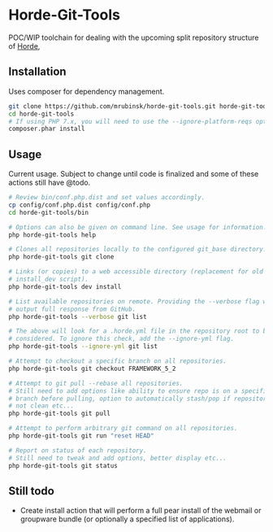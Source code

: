 Horde-Git-Tools
========================================

POC/WIP toolchain for dealing with the upcoming split repository structure of
[Horde](https://github.com/horde/horde),

Installation
------------

Uses composer for dependency management.

```sh
git clone https://github.com/mrubinsk/horde-git-tools.git horde-git-tools
cd horde-git-tools
# If using PHP 7.x, you will need to use the --ignore-platform-reqs option
composer.phar install
```
Usage
-----

Current usage. Subject to change until code is finalized and some of these
actions still have @todo.

```sh
# Review bin/conf.php.dist and set values accordingly.
cp config/conf.php.dist config/conf.php
cd horde-git-tools/bin

# Options can also be given on command line. See usage for information.
php horde-git-tools help

# Clones all repositories locally to the configured git_base directory.
php horde-git-tools git clone

# Links (or copies) to a web accessible directory (replacement for old
# install_dev script).
php horde-git-tools dev install

# List available repositories on remote. Providing the --verbose flag will
# output full response from GitHub.
php horde-git-tools --verbose git list

# The above will look for a .horde.yml file in the repository root to be
# considered. To ignore this check, add the --ignore-yml flag.
php horde-git-tools --ignore-yml git list

# Attempt to checkout a specific branch on all repositories.
php horde-git-tools git checkout FRAMEWORK_5_2

# Attempt to git pull --rebase all repositories.
# Still need to add options like ability to ensure repo is on a specific
# branch before pulling, option to automatically stash/pop if repository is
# not clean etc...
php horde-git-tools git pull

# Attempt to perform arbitrary git command on all repositories.
php horde-git-tools git run "reset HEAD"

# Report on status of each repository.
# Still need to tweak and add options, better display etc...
php horde-git-tools git status
```

Still todo
----------

-  Create install action that will perform a full pear install of the webmail or
   groupware bundle (or optionally a specified list of applications).


